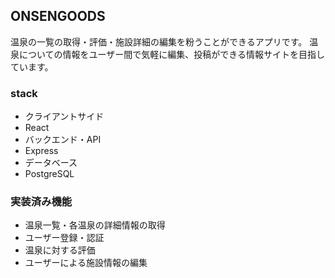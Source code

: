 ## ONSENGOODS
温泉の一覧の取得・評価・施設詳細の編集を粉うことができるアプリです。
温泉についての情報をユーザー間で気軽に編集、投稿ができる情報サイトを目指しています。

### stack
- クライアントサイド
 - React
- バックエンド・API
 - Express
- データベース
 - PostgreSQL

### 実装済み機能
- 温泉一覧・各温泉の詳細情報の取得
- ユーザー登録・認証
- 温泉に対する評価
- ユーザーによる施設情報の編集

